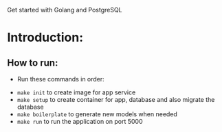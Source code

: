 Get started with Golang and PostgreSQL

# Introduction:

## How to run:

- Run these commands in order:

* `make init` to create image for app service
* `make setup` to create container for app, database and also migrate the database
* `make boilerplate` to generate new models when needed
* `make run` to run the application on port 5000
